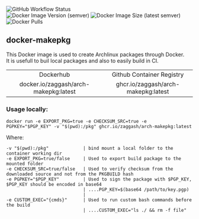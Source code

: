 ![GitHub Workflow Status](https://img.shields.io/github/actions/workflow/status/zaggash/docker-makepkg/run-docker-build.yaml?label=IMAGE%20BUILD&logo=Github%20Actions&logoColor=white&style=for-the-badge)  
![Docker Image Version (semver)](https://img.shields.io/docker/v/zaggash/arch-makepkg?logo=docker&sort=date&style=for-the-badge)
![Docker Image Size (latest semver)](https://img.shields.io/docker/image-size/zaggash/arch-makepkg?logo=docker&style=for-the-badge)
![Docker Pulls](https://img.shields.io/docker/pulls/zaggash/arch-makepkg?label=pulls&logo=docker&style=for-the-badge)

## docker-makepkg

This Docker image is used to create Archlinux packages through Docker.  
It is usefull to buil local packages and also to easily build in CI.  
   
<table>
    <tr>
        <td align="center">Dockerhub</td>
        <td align="center">Github Container Registry</td>
    </tr>
    <tr>
        <td align="center">docker.io/zaggash/arch-makepkg:latest</td>
        <td align="center">ghcr.io/zaggash/arch-makepkg:latest</td>
    </tr>
</table>   


### Usage locally:  


```
docker run -e EXPORT_PKG=true -e CHECKSUM_SRC=true -e PGPKEY="$PGP_KEY" -v "$(pwd):/pkg" ghcr.io/zaggash/arch-makepkg:latest
```

Where:  
```
-v "$(pwd):/pkg"             | bind mount a local folder to the container working dir  
-e EXPORT_PKG=true/false     | Used to export build package to the mounted folder  
-e CHECKSUM_SRC=true/false   | Used to verify checksum from the downloaded source and not from the PKGBUILD hash  
-e PGPKEY="$PGP_KEY"         | Used to sign the package with $PGP_KEY, $PGP_KEY should be encoded in base64  
                             | ....PGP_KEY=$(base64 /path/to/key.pgp)  
                             |  
-e CUSTOM_EXEC="{cmds}"      | Used to run custom bash commands before the build  
                             | ....CUSTOM_EXEC="ls ./ && rm -f file"  
```
